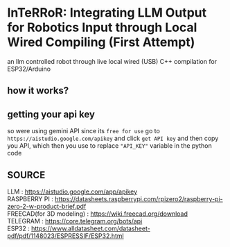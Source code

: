 # InTeRRoR: Integrating LLM Output for Robotics Input through Local Wired Compiling (First Attempt)
an llm controlled robot through live local wired (USB) C++ compilation for ESP32/Arduino 

  


## how it works?
  



## getting your api key 
  so were using gemini API since its `free for use`
go to `https://aistudio.google.com/apikey` and click `get API key` and then copy you API, which then you use to replace `"API_KEY"` variable in the python code

## SOURCE
  LLM : https://aistudio.google.com/app/apikey \
  RASPBERRY PI : https://datasheets.raspberrypi.com/rpizero2/raspberry-pi-zero-2-w-product-brief.pdf \
  FREECAD(for 3D modeling) : https://wiki.freecad.org/download \
  TELEGRAM : https://core.telegram.org/bots/api \
  ESP32 : https://www.alldatasheet.com/datasheet-pdf/pdf/1148023/ESPRESSIF/ESP32.html
  
  
  
  
